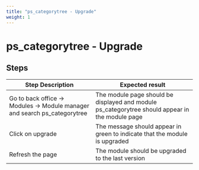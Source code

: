 ```yaml
---
title: "ps_categorytree - Upgrade"
weight: 1
---
```


# ps_categorytree - Upgrade
## Steps
| Step Description | Expected result |
| ----- | ----- |
| Go to back office -> Modules -> Module manager and search ps_categorytree | The module page should be displayed and module ps_categorytree should appear in the module page |
| Click on upgrade | The message should appear in green to indicate that the module is upgraded |
| Refresh the page | The module should be upgraded to the last version |
